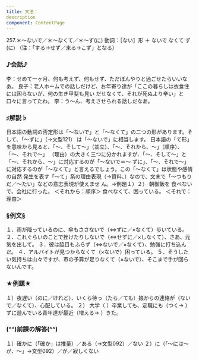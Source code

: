 ```yaml
---
title: 文法：
description
component: ContentPage
---
```



257.＊～ないで／＊～なくて／＊～ず(に)
動詞：［ない］形 ＋ ないで
なくて
ず(に)
（注：「する→せず／来る→こず」となる）
### ♪会話♪
李：せめて一ヶ月、何も考えず、何もせず、ただぼんやりと過ごせたらいいなあ。
良子：老人ホームでの話しだけど、お年寄り達が「ここの暮らしは衣食住には困らないが、何の生き甲斐も見い だせなくて、それが死ぬより辛い」と口々に言ってたわ。
李：う～ん、考えさせられる話しだなあ。
### ♯解説♭
日本語の動詞の否定形は「～ないで」と「～なくて」の二つの形があります。そして、「～ずに」（→文型121）
は「～ないで」に相当します。 日本語の「て形」を意味から見ると、「～、そして～」（並立）、「～、それから、～」（順序）、「～、それで～」
（理由）の大きく三つに分かれますが、「～、そして～」と「～、それから、～」に対応するのが「～ないで＝～
ずに」、「～、それで～」に対応するのが「～なくて」と言えるでしょう。この「～なくて」は状態や感情の自然 発生を表す「～て」系の理由表現（→資料､）なので、文末で「～つもりだ／～たい」などの意志表現が使えませ ん。→例題１）２）
朝御飯を 食べないで、会社に行った。 ＜それから：順序＞ 食べなくて、困っている。 ＜それで：理由＞
### §例文§
１．雨が降っているのに、傘もささないで（⇔ずに／×なくて）歩いている。
２．これぐらいのことで挫けたりしないで（⇔せずに／×しなくて）、さあ、元気を出して。
３．彼は脇目もふらず（⇔ないで／×なくて）、勉強に打ち込んだ。
４．アルバイトが見つからなくて（×ないで）困っている。
５．そうしたい気持ちは山々ですが、市の予算が足りなくて（×ないで）、そこまで手が回らないんです。
### ★例題★
１）夜遅い（のに／けれど）、いくら待っ（たら／ても）娘からの連絡が（ないで／なくて）、心配している。
２） 大学（ ）卒業しても、定職にも（つく→ ）ずに遊んでいる青年達が最近（増える→ ）きた。
### (^^)前課の解答(^^)
１）確かに（「確か」は推量）／ある（→文型092）／ない
２）に（「～には～が、～」→文型092）／が／寂しくない
